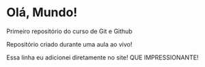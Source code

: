 # Olá, Mundo!
Primeiro repositório do curso de Git e Github

Repositório criado durante uma aula ao vivo!

Essa linha eu adicionei diretamente no site! QUE IMPRESSIONANTE!
